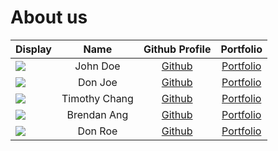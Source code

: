# About us

Display | Name | Github Profile | Portfolio 
--------|:----:|:--------------:|:---------:
![](https://via.placeholder.com/100.png?text=Photo) | John Doe | [Github](https://github.com/) | [Portfolio](docs/team/johndoe.md)
![](https://via.placeholder.com/100.png?text=Photo) | Don Joe | [Github](https://github.com/) | [Portfolio](docs/team/johndoe.md)
![](https://via.placeholder.com/100.png?text=Photo) | Timothy Chang| [Github](https://github.com/timchang27) | [Portfolio](docs/team/timothy.md)
![](https://via.placeholder.com/100.png?text=Photo) | Brendan Ang | [Github](https://github.com/bbawj) | [Portfolio](docs/team/brendan.md)
![](https://via.placeholder.com/100.png?text=Photo) | Don Roe | [Github](https://github.com/chintaiann) | [Portfolio](docs/team/chintaiann.md)

